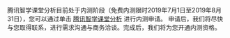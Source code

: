 ﻿腾讯智学课堂分析目前处于内测阶段（免费内测限时2019年7月1日至2019年8月31日），您可以通过单击 [腾讯智学课堂分析](https://cloud.tencent.com/apply/p/vcfx8zavp7i) 进行内测申请。
申请后，我们将尽快与您取得联系，进行需求沟通与商务洽谈。完成后，我们将为您开通内测资格。